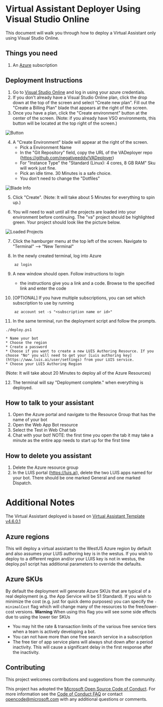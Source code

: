 # Virtual Assistant Deployer Using Visual Studio Online 

This document will walk you through how to deploy a Virtual Assistant only using Visual Studio Online. 

## Things you need
1. An [Azure](https://azure.microsoft.com/) subscription 

## Deployment Instructions

1. Go to [Visual Studio Online](https://online.visualstudio.com/login) and log in using your azure credentials. 
2. If you don't already have a Visual Studio Online plan, click the drop down at the top of the screen and select "Create new plan". Fill out the "Create a Billing Plan" blade that appears at the right of the screen. 
3. Once you have a plan, click the "Create environment" button at the center of the screen. (Note: if you already have VSO environments, this button will be located at the top right of the screen.)

![Button](docs/CreateEnvironmentButtonVSO.PNG)


4. A "Create Environment" blade will appear at the right of the screen.
    * Pick a Environment Name
    * In the "Git Repository" field, copy the URL of the VADeployer repo (https://github.com/negativeeddy/VADeployer)
    * For "Instance Type" the "Standard (Linux): 4 cores, 8 GB RAM" Sku will work just fine. 
    * Pick an idle time. 30 Minutes is a safe choice. 
    * You don't need to change the "Dotfiles"
  
  ![Blade Info](docs/BladeInfoVSO.PNG)
  
  5. Click "Create". (Note: It will take about 5 Minutes for everything to spin up.)
  
  6. You will need to wait until all the projects are loaded into your environment before continuing. The "va" project should be highlighted green. Your project should look like the picture below. 
  
   ![Loaded Projects](docs/LoadedProjectsVSO.PNG)
  
  7. Click the hamburger menu at the top left of the screen. Navigate to "Terminal" --> "New Terminal"

  8. In the newly created terminal, log into Azure 
 ````
     az login
 ```` 
 9. A new window should open. Follow instructions to login
    * the instructions give you a link and a code. Browse to the specified link and enter the code
    
 10. [OPTIONAL] If you have multiple subscriptions, you can set which subscription to use by running
 ````
     az account set -s "<subscription name or id>"
 ````
 11. In the same terminal, run the deployment script and follow the prompts. 
  ````
 ./deploy.ps1
 ````
 
    * Name your bot
    * Choose the region
    * Create a password
    * Choose if you want to create a new LUIS Authoring Resource. If you choose "No" you will need to get your [Luis authoring key](https://www.luis.ai/user/settings) from your LUIS service. 
    * Choose your LUIS Authoring Region 
  (Note: It will take about 20 Minutes to deploy all of the Azure Resources)

 12. The terminal will say "Deployment complete." when everything is deployed. 
 
 ## How to talk to your assistant
1. Open the Azure portal and navigate to the Resource Group that has the name of your bot
2. Open the Web App Bot resource
3. Select the Test in Web Chat tab
4. Chat with your bot! 
NOTE: the first time you open the tab it may take a minute as the entire app needs to start up for the first time
## How to delete you assistant
1. Delete the Azure resource group
2. In the LUIS portal (https://luis.ai), delete the two LUIS apps named for your bot. There should be one marked General and one marked Dispatch.

# Additional Notes
The Virtual Assistant deployed is based on [Virtual Assistant Template v4.6.0.1](https://marketplace.visualstudio.com/items?itemName=BotBuilder.VirtualAssistantTemplate)

## Azure regions
This will deploy a virtual assistant to the WestUS Azure region by default and also assumes your LUIS authoring key is in the westus. If you wish to deploy to a different region and/or your LUIS key is not in westus, the deploy.ps1 script has additional parameters to override the defaults.

## Azure SKUs
By default the deployment will generate Azure SKUs that are typical of a real deployment (e.g. the App Service will be S1 Standard). If you wish to minimize the cost (e.g. just for quick demo purposes) you can specify the ````-minimalCost```` flag which will change many of the resources to the free/lower-cost versions.
**Warning** When using this flag you will see some side effects due to using the lower tier SKUs
* You may hit the rate & transaction limits of the various free service tiers when a team is actively developing a bot.
* You can not have more than one free search service in a subscription
* The free tier of app service plans will always shut down after a period inactivity. This will cause a significant delay in the first response after the inactivity.

## Contributing
This project welcomes contributions and suggestions from the community. 

This project has adopted the [Microsoft Open Source Code of Conduct](https://opensource.microsoft.com/codeofconduct/).
For more information see the [Code of Conduct FAQ](https://opensource.microsoft.com/codeofconduct/faq/) or
contact [opencode@microsoft.com](mailto:opencode@microsoft.com) with any additional questions or comments.

